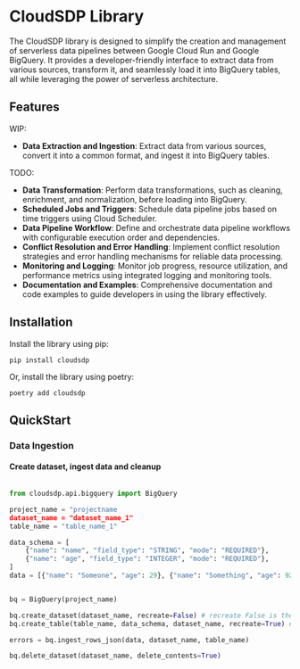 # CloudSDP Library

The CloudSDP library is designed to simplify the creation and management of serverless data pipelines between Google Cloud Run and Google BigQuery. It provides a developer-friendly interface to extract data from various sources, transform it, and seamlessly load it into BigQuery tables, all while leveraging the power of serverless architecture.

## Features

WIP:
- **Data Extraction and Ingestion**: Extract data from various sources, convert it into a common format, and ingest it into BigQuery tables.

TODO:
- **Data Transformation**: Perform data transformations, such as cleaning, enrichment, and normalization, before loading into BigQuery.
- **Scheduled Jobs and Triggers**: Schedule data pipeline jobs based on time triggers using Cloud Scheduler.
- **Data Pipeline Workflow**: Define and orchestrate data pipeline workflows with configurable execution order and dependencies.
- **Conflict Resolution and Error Handling**: Implement conflict resolution strategies and error handling mechanisms for reliable data processing.
- **Monitoring and Logging**: Monitor job progress, resource utilization, and performance metrics using integrated logging and monitoring tools.
- **Documentation and Examples**: Comprehensive documentation and code examples to guide developers in using the library effectively.

## Installation

Install the library using pip:

`pip install cloudsdp`

Or, install the library using poetry:

`poetry add cloudsdp`

## QuickStart


### Data Ingestion

#### Create dataset, ingest data and cleanup

```py

from cloudsdp.api.bigquery import BigQuery

project_name = "projectname
dataset_name = "dataset_name_1"
table_name = "table_name_1"

data_schema = [
    {"name": "name", "field_type": "STRING", "mode": "REQUIRED"},
    {"name": "age", "field_type": "INTEGER", "mode": "REQUIRED"},
]
data = [{"name": "Someone", "age": 29}, {"name": "Something", "age": 92}]


bq = BigQuery(project_name)

bq.create_dataset(dataset_name, recreate=False) # recreate False is the default to prevent deletion of data
bq.create_table(table_name, data_schema, dataset_name, recreate=True) # recreate False is the default to prevent deletion of data

errors = bq.ingest_rows_json(data, dataset_name, table_name)

bq.delete_dataset(dataset_name, delete_contents=True)

```
